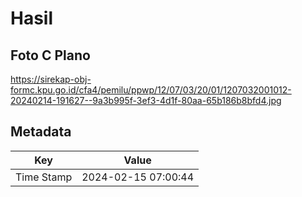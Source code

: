 # Hasil

## Foto C Plano

https://sirekap-obj-formc.kpu.go.id/cfa4/pemilu/ppwp/12/07/03/20/01/1207032001012-20240214-191627--9a3b995f-3ef3-4d1f-80aa-65b186b8bfd4.jpg


## Metadata

| Key        | Value               |
| ---------- | ------------------- |
| Time Stamp | 2024-02-15 07:00:44 |



